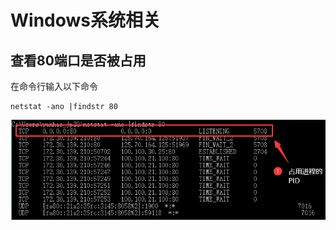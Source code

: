 # Windows系统相关

## 查看80端口是否被占用

在命令行输入以下命令

```shell
netstat -ano |findstr 80
```

![image-20220316101309075](..\images\image-20220316101309075.png)